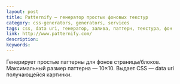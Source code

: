 ```yaml
---
layout: post
title: Patternify — генератор простых фоновых текстур
category: css-generators, generators, services
tags: css, data uri, генератор, залива, паттерн, текстура, фон
link: http://www.patternify.com/
description:
keywords:
---
```


<p>Генерирует простые паттерны для фонов страницы/блоков. Максимальный размер паттерна — 10×10. Выдает CSS — data uri получающейся картинки.</p>
